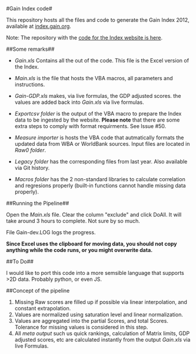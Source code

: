 #Gain Index code#

This repository hosts all the files and code to generate the Gain Index
2012, available at [index.gain.org](index.gain.org).

Note: The repository with the [code for the Index website is
here](https://github.com/globalai/Index-site).



##Some remarks##

* *Gain.xls* Contains all the out of the code. This file is the Excel
  version of the Index.

* *Main.xls* is the file that hosts the VBA macros, all parameters and
  instructions.

* *Gain-GDP.xls* makes, via live formulas, the GDP adjusted scores. the
  values are added back into *Gain.xls* via live formulas.

* *Exportcsv folder* is the output of the VBA macro to prepare the Index data to
  be ingested by the website. **Please note** that there are some extra
steps to comply with format requirments. See Issue #50.

* *Measure importer* is hosts the VBA code that autmatically formats the
  updated data from WBA or WorldBank sources. Input files are located in
*Raw0 folder*.

* *Legacy folder* has the corresponding files from last year. Also
  available via Git history.

* *Macros folder* has the 2 non-standard libraries to calculate
  correlation and regresions properly (built-in functions cannot handle
missing data properly).

##Running the Pipeline##

Open the *Main.xls* file. Clear the column "exclude" and click DoAll. It
will take around 3 hours to complete. Not sure by so much.

File Gain-dev.LOG logs the progress.

**Since Excel uses the clipboard for moving data, you should not copy
anything while the code runs, or you might overwrite data.**


##To Do##

I would like to port this code into a more semsible language that
supports >2D data. Probably python, or even JS.


##Concept of the pipeline

1. Missing Raw scores are filled up if possible via linear
   interpolation, and constant extrapolation.
2. Values are normalized using saturation level and linear
   normalization.
3. Values are aggregated into the partial Scores, and total Scores.
   Tolerance for missing values is considered in this step.
4. All *meta output* such us quick rankings, calculation of Matrix
   limits, GDP adjusted scores, etc are calculated instantly from
the output *Gain.xls* via live Formulas.
